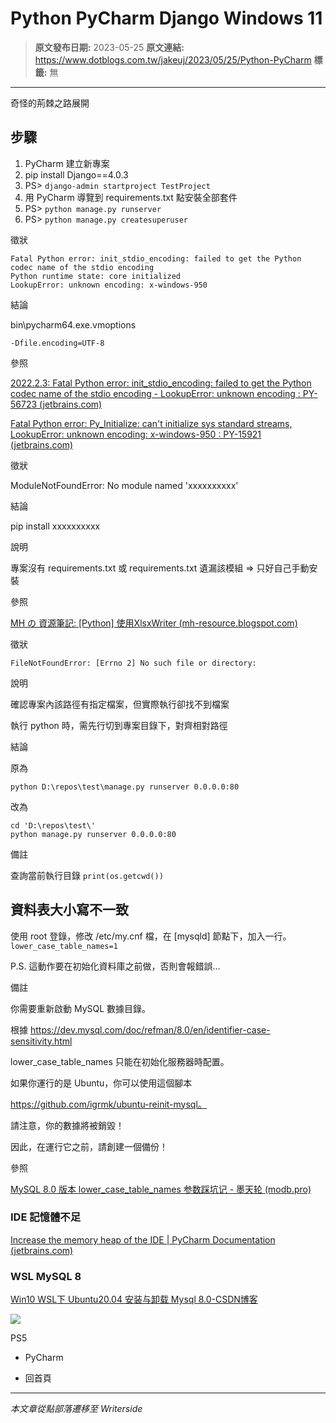 # Python PyCharm Django Windows 11

> **原文發布日期:** 2023-05-25
> **原文連結:** https://www.dotblogs.com.tw/jakeuj/2023/05/25/Python-PyCharm
> **標籤:** 無

---

奇怪的荊棘之路展開

## 步驟

1. PyCharm 建立新專案
2. pip install Django==4.0.3
3. PS> `django-admin startproject TestProject`
4. 用 PyCharm 導覽到 requirements.txt 點安裝全部套件
5. PS> `python manage.py runserver`
6. PS> `python manage.py createsuperuser`

徵狀

```
Fatal Python error: init_stdio_encoding: failed to get the Python codec name of the stdio encoding
Python runtime state: core initialized
LookupError: unknown encoding: x-windows-950
```

結論

bin\pycharm64.exe.vmoptions

`-Dfile.encoding=UTF-8`

參照

[2022.2.3: Fatal Python error: init\_stdio\_encoding: failed to get the Python codec name of the stdio encoding - LookupError: unknown encoding : PY-56723 (jetbrains.com)](https://youtrack.jetbrains.com/issue/PY-56723/2022.2.3-Fatal-Python-error-initstdioencoding-failed-to-get-the-Python-codec-name-of-the-stdio-encoding-LookupError-unknown)

[Fatal Python error: Py\_Initialize: can't initialize sys standard streams, LookupError: unknown encoding: x-windows-950 : PY-15921 (jetbrains.com)](https://youtrack.jetbrains.com/issue/PY-15921)

徵狀

ModuleNotFoundError: No module named 'xxxxxxxxxx'

結論

pip install xxxxxxxxxx

說明

專案沒有 requirements.txt 或 requirements.txt 遺漏該模組 => 只好自己手動安裝

參照

[MH の 資源筆記: [Python] 使用XlsxWriter (mh-resource.blogspot.com)](https://mh-resource.blogspot.com/2017/10/python-xlsxwriter.html)

徵狀

`FileNotFoundError: [Errno 2] No such file or directory:`

說明

確認專案內該路徑有指定檔案，但實際執行卻找不到檔案

執行 python 時，需先行切到專案目錄下，對齊相對路徑

結論

原為

`python D:\repos\test\manage.py runserver 0.0.0.0:80`

改為

```
cd 'D:\repos\test\'
python manage.py runserver 0.0.0.0:80
```

備註

查詢當前執行目錄 `print(os.getcwd())`

## 資料表大小寫不一致

使用 root 登錄，修改 /etc/my.cnf 檔，在 [mysqld] 節點下，加入一行。 `lower_case_table_names=1`

P.S. 這動作要在初始化資料庫之前做，否則會報錯誤…

備註

你需要重新啟動 MySQL 數據目錄。

根據 https://dev.mysql.com/doc/refman/8.0/en/identifier-case-sensitivity.html

lower\_case\_table\_names 只能在初始化服務器時配置。

如果你運行的是 Ubuntu，你可以使用這個腳本

https://github.com/igrmk/ubuntu-reinit-mysql。

請注意，你的數據將被銷毀！

因此，在運行它之前，請創建一個備份！

參照

[MySQL 8.0 版本 lower\_case\_table\_names 参数踩坑记 - 墨天轮 (modb.pro)](https://www.modb.pro/db/48280)

### IDE 記憶體不足

[Increase the memory heap of the IDE | PyCharm Documentation (jetbrains.com)](https://www.jetbrains.com/help/pycharm/increasing-memory-heap.html)

### WSL MySQL 8

[Win10 WSL下 Ubuntu20.04 安装与卸载 Mysql 8.0-CSDN博客](https://blog.csdn.net/ychen219/article/details/123711116)

![](https://card.psnprofiles.com/1/jakeuj.png)

PS5

* PyCharm

* 回首頁

---

*本文章從點部落遷移至 Writerside*
